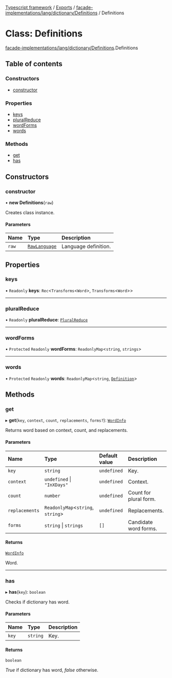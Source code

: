 [Typescript framework](../index.md) / [Exports](../modules.md) / [facade-implementations/lang/dictionary/Definitions](../modules/facade_implementations_lang_dictionary_Definitions.md) / Definitions

# Class: Definitions

[facade-implementations/lang/dictionary/Definitions](../modules/facade_implementations_lang_dictionary_Definitions.md).Definitions

## Table of contents

### Constructors

- [constructor](facade_implementations_lang_dictionary_Definitions.Definitions.md#constructor)

### Properties

- [keys](facade_implementations_lang_dictionary_Definitions.Definitions.md#keys)
- [pluralReduce](facade_implementations_lang_dictionary_Definitions.Definitions.md#pluralreduce)
- [wordForms](facade_implementations_lang_dictionary_Definitions.Definitions.md#wordforms)
- [words](facade_implementations_lang_dictionary_Definitions.Definitions.md#words)

### Methods

- [get](facade_implementations_lang_dictionary_Definitions.Definitions.md#get)
- [has](facade_implementations_lang_dictionary_Definitions.Definitions.md#has)

## Constructors

### constructor

• **new Definitions**(`raw`)

Creates class instance.

#### Parameters

| Name | Type | Description |
| :------ | :------ | :------ |
| `raw` | [`RawLanguage`](../interfaces/facade_implementations_lang_dictionary_core.RawLanguage.md) | Language definition. |

## Properties

### keys

• `Readonly` **keys**: `Rec`<`Transforms`<`Word`\>, `Transforms`<`Word`\>\>

___

### pluralReduce

• `Readonly` **pluralReduce**: [`PluralReduce`](../interfaces/facade_implementations_lang_dictionary_core.PluralReduce.md)

___

### wordForms

• `Protected` `Readonly` **wordForms**: `ReadonlyMap`<`string`, `strings`\>

___

### words

• `Protected` `Readonly` **words**: `ReadonlyMap`<`string`, [`Definition`](facade_implementations_lang_dictionary_Definition.Definition.md)\>

## Methods

### get

▸ **get**(`key`, `context`, `count`, `replacements`, `forms?`): [`WordInfo`](../interfaces/facade_implementations_lang_dictionary_core.WordInfo.md)

Returns word based on context, count, and replacements.

#### Parameters

| Name | Type | Default value | Description |
| :------ | :------ | :------ | :------ |
| `key` | `string` | `undefined` | Key. |
| `context` | `undefined` \| ``"InXDays"`` | `undefined` | Context. |
| `count` | `number` | `undefined` | Count for plural form. |
| `replacements` | `ReadonlyMap`<`string`, `string`\> | `undefined` | Replacements. |
| `forms` | `string` \| `strings` | `[]` | Candidate word forms. |

#### Returns

[`WordInfo`](../interfaces/facade_implementations_lang_dictionary_core.WordInfo.md)

Word.

___

### has

▸ **has**(`key`): `boolean`

Checks if dictionary has word.

#### Parameters

| Name | Type | Description |
| :------ | :------ | :------ |
| `key` | `string` | Key. |

#### Returns

`boolean`

_True_ if dictionary has word, _false_ otherwise.
